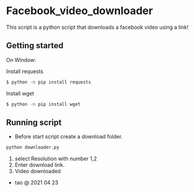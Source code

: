 # Facebook_video_downloader

This script is a python script that downloads a facebook video using a link!

## Getting started
On Window:
 
Install requests

```bash
$ python -m pip install requests
``` 
Install wget

```bash
$ python -m pip install wget
``` 
## Running script
 * Before start script create a download folder.

```bash
python downloader.py
``` 


 1. select Resolution with number 1,2
 2. Enter download link.
 3. Video downloaded
 
* tao @ 2021 04 23
